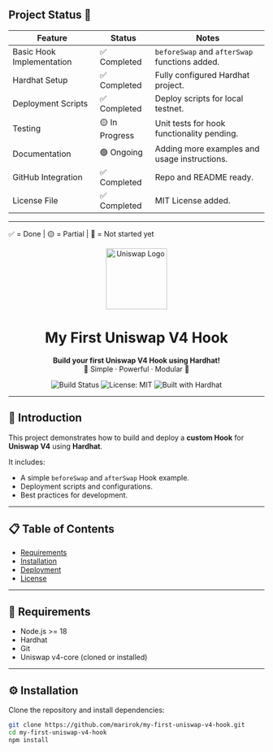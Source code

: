 ## Project Status 🚀

| Feature                  | Status         | Notes                                          |
|---------------------------|----------------|------------------------------------------------|
| Basic Hook Implementation | ✅ Completed    | `beforeSwap` and `afterSwap` functions added.  |
| Hardhat Setup             | ✅ Completed    | Fully configured Hardhat project.              |
| Deployment Scripts        | ✅ Completed    | Deploy scripts for local testnet.              |
| Testing                   | 🟡 In Progress  | Unit tests for hook functionality pending.     |
| Documentation             | 🟢 Ongoing      | Adding more examples and usage instructions.   |
| GitHub Integration        | ✅ Completed    | Repo and README ready.                         |
| License File              | ✅ Completed    | MIT License added.                             |

---

✅ = Done | 🟡 = Partial | 🔴 = Not started yet

<p align="center">
  <img src="https://raw.githubusercontent.com/trustwallet/assets/master/blockchains/ethereum/assets/0x1f9840a85d5aF5bf1D1762F925BDADdC4201F984/logo.png" alt="Uniswap Logo" width="120" />
</p>

<h1 align="center">My First Uniswap V4 Hook</h1>

<p align="center">
  <b>Build your first Uniswap V4 Hook using Hardhat!</b><br/>
  🚀 Simple · Powerful · Modular 🚀
</p>

<p align="center">
  <img src="https://img.shields.io/badge/Build-Passing-brightgreen" alt="Build Status"/>
  <img src="https://img.shields.io/badge/License-MIT-yellow.svg" alt="License: MIT"/>
  <img src="https://img.shields.io/badge/Built%20With-Hardhat-blue" alt="Built with Hardhat"/>
</p>

---


## 📖 Introduction

This project demonstrates how to build and deploy a **custom Hook** for **Uniswap V4** using **Hardhat**.

It includes:
- A simple `beforeSwap` and `afterSwap` Hook example.
- Deployment scripts and configurations.
- Best practices for development.

---

## 📋 Table of Contents
- [Requirements](#requirements)
- [Installation](#installation)
- [Deployment](#deployment)
- [License](#license)

---

## 🚀 Requirements

- Node.js >= 18
- Hardhat
- Git
- Uniswap v4-core (cloned or installed)

---

## ⚙️ Installation

Clone the repository and install dependencies:

```bash
git clone https://github.com/marirok/my-first-uniswap-v4-hook.git
cd my-first-uniswap-v4-hook
npm install
